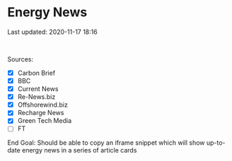 # Energy News

Last updated: 2020-11-17 18:16

<br>

Sources:

- [x] Carbon Brief
- [x] BBC
- [x] Current News
- [x] Re-News.biz
- [x] Offshorewind.biz
- [x] Recharge News
- [x] Green Tech Media
- [ ] FT

End Goal: Should be able to copy an iframe snippet which will show up-to-date energy news in a series of article cards
